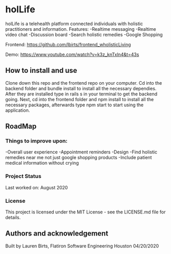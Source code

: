 # holLife

holLife is a telehealth platform connected individuals with holistic practitioners and information.
 Features:
    -Realtime messaging
    -Realtime video chat
    -Discussion board
    -Search holistic remedies
    -Google Shopping

Frontend: https://github.com/lbirts/frontend_wholisticLiving

Demo: https://www.youtube.com/watch?v=k3z_knTxln4&t=43s

## How to install and use

Clone down this repo and the frontend repo on your computer. Cd into the backend folder and bundle install to install all the necessary dependies. After they are installed type in rails s in your terminal to get the backend going. Next, cd into the frontend folder and npm install to install all the necessary packages, afterwards type npm start to start using the application.

## RoadMap

### Things to improve upon:
   -Overall user experience
      -Appointment reminders
      -Design
   -Find holistic remedies near me not just google shopping products
   -Include patient medical information without crying

### Project Status

Last worked on: August 2020

### License
This project is licensed under the MIT License - see the LICENSE.md file for details.

## Authors and acknowledgement

Built by Lauren Birts, Flatiron Software Engineering Houston 04/20/2020
